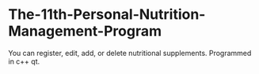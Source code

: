 # The-11th-Personal-Nutrition-Management-Program
You can register, edit, add, or delete nutritional supplements. Programmed in c++ qt.
